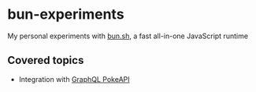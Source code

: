 # bun-experiments

My personal experiments with [bun.sh](https://bun.sh/), a fast all-in-one JavaScript runtime


## Covered topics
- Integration with [GraphQL PokeAPI](https://pokeapi.co/)
